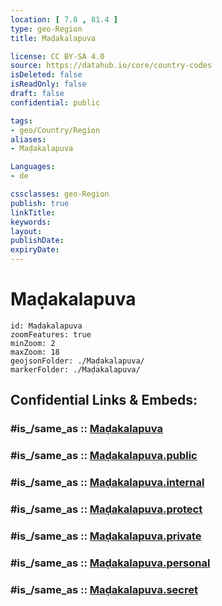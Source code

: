 ```yaml
---
location: [ 7.8 , 81.4 ] 
type: geo-Region
title: Maḍakalapuva

license: CC BY-SA 4.0
source: https://datahub.io/core/country-codes
isDeleted: false
isReadOnly: false
draft: false
confidential: public

tags:
- geo/Country/Region
aliases:
- Maḍakalapuva

Languages:
- de

cssclasses: geo-Region
publish: true
linkTitle: 
keywords: 
layout: 
publishDate: 
expiryDate: 
---
```


# Maḍakalapuva

```leaflet
id: Maḍakalapuva
zoomFeatures: true 
minZoom: 2 
maxZoom: 18
geojsonFolder: ./Maḍakalapuva/
markerFolder: ./Maḍakalapuva/
```


## Confidential Links & Embeds: 

### #is_/same_as :: [Maḍakalapuva](/_Standards/Earth/Continent/Asia/Asia~South/Sri_Lanka/Districts~Sri_Lanka/Maḍakalapuva.md) 

### #is_/same_as :: [Maḍakalapuva.public](/_public/Earth/Continent/Asia/Asia~South/Sri_Lanka/Districts~Sri_Lanka/Maḍakalapuva.public.md) 

### #is_/same_as :: [Maḍakalapuva.internal](/_internal/Earth/Continent/Asia/Asia~South/Sri_Lanka/Districts~Sri_Lanka/Maḍakalapuva.internal.md) 

### #is_/same_as :: [Maḍakalapuva.protect](/_protect/Earth/Continent/Asia/Asia~South/Sri_Lanka/Districts~Sri_Lanka/Maḍakalapuva.protect.md) 

### #is_/same_as :: [Maḍakalapuva.private](/_private/Earth/Continent/Asia/Asia~South/Sri_Lanka/Districts~Sri_Lanka/Maḍakalapuva.private.md) 

### #is_/same_as :: [Maḍakalapuva.personal](/_personal/Earth/Continent/Asia/Asia~South/Sri_Lanka/Districts~Sri_Lanka/Maḍakalapuva.personal.md) 

### #is_/same_as :: [Maḍakalapuva.secret](/_secret/Earth/Continent/Asia/Asia~South/Sri_Lanka/Districts~Sri_Lanka/Maḍakalapuva.secret.md)

